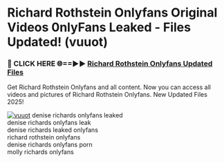# Richard Rothstein Onlyfans Original Videos 0nlyFans Leaked - Files Updated! (vuuot)

<h3>🔴 CLICK HERE 🌐==►► <a href="https://hetstrat.blog/NMqPAm" rel="nofollow">Richard Rothstein Onlyfans Updated Files</a></h3>

Get Richard Rothstein Onlyfans and all content. Now you can access all videos and pictures of Richard Rothstein Onlyfans. New Updated Files 2025!

[![vuuot](https://i.imgur.com/K7sEzmb.gif)](https://hetstrat.blog/NMqPAm)
denise richards onlyfans leaked<br>
denise richards onlyfans leak<br>
denise richards leaked onlyfans<br>
richard rothstein onlyfans<br>
denise richards onlyfans porn<br>
molly richards onlyfans